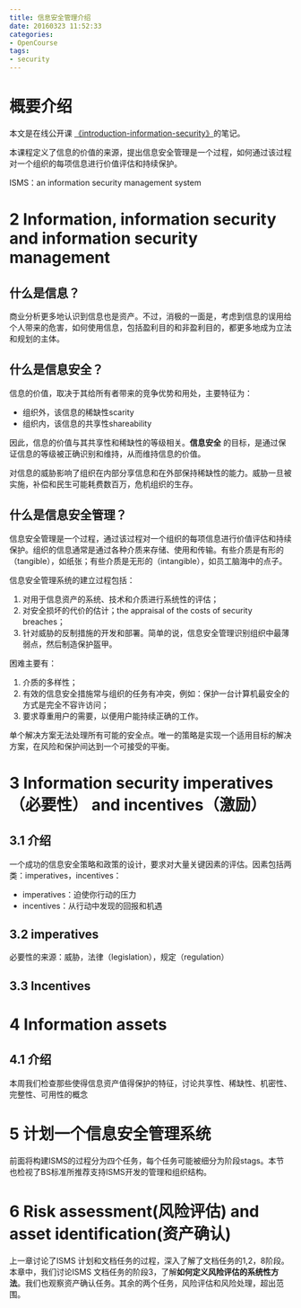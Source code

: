 ```yaml
---
title: 信息安全管理介绍
date: 20160323 11:52:33
categories:
- OpenCourse
tags:
- security
---
```

# 概要介绍

本文是在线公开课 [《introduction-information-security》](http://www.open.edu/openlearn/science-maths-technology/computing-and-ict/introduction-information-security/content-section-2.1
)的笔记。

本课程定义了信息的价值的来源，提出信息安全管理是一个过程，如何通过该过程对一个组织的每项信息进行价值评估和持续保护。

ISMS：an information security management system
<!-- more -->

# 2 Information, information security and information security management

## 什么是**信息**？
商业分析更多地认识到信息也是资产。不过，消极的一面是，考虑到信息的误用给个人带来的危害，如何使用信息，包括盈利目的和非盈利目的，都更多地成为立法和规划的主体。
## 什么是**信息安全**？
信息的价值，取决于其给所有者带来的竞争优势和用处，主要特征为：

* 组织外，该信息的稀缺性scarity
* 组织内，该信息的共享性shareability

因此，信息的价值与其共享性和稀缺性的等级相关。**信息安全** 的目标，是通过保证信息的等级被正确识别和维持，从而维持信息的价值。

对信息的威胁影响了组织在内部分享信息和在外部保持稀缺性的能力。威胁一旦被实施，补偿和民生可能耗费数百万，危机组织的生存。

## 什么是**信息安全管理**？

信息安全管理是一个过程，通过该过程对一个组织的每项信息进行价值评估和持续保护。组织的信息通常是通过各种介质来存储、使用和传输。有些介质是有形的（tangible），如纸张；有些介质是无形的（intangible），如员工脑海中的点子。

信息安全管理系统的建立过程包括：

1. 对用于信息资产的系统、技术和介质进行系统性的评估；
2. 对安全损坏的代价的估计；the appraisal of the costs of security breaches；
3. 针对威胁的反制措施的开发和部署。简单的说，信息安全管理识别组织中最薄弱点，然后制造保护盔甲。

困难主要有：
1. 介质的多样性；
2. 有效的信息安全措施常与组织的任务有冲突，例如：保护一台计算机最安全的方式是完全不容许访问；
3. 要求尊重用户的需要，以便用户能持续正确的工作。

单个解决方案无法处理所有可能的安全点。唯一的策略是实现一个适用目标的解决方案，在风险和保护间达到一个可接受的平衡。


# 3 Information security imperatives（必要性） and incentives（激励）
## 3.1 介绍
一个成功的信息安全策略和政策的设计，要求对大量关键因素的评估。因素包括两类：imperatives，incentives：

* imperatives：迫使你行动的压力
* incentives：从行动中发现的回报和机遇
## 3.2 imperatives
必要性的来源：威胁，法律（legislation），规定（regulation）

## 3.3 Incentives

# 4 Information assets
## 4.1 介绍
本周我们检查那些使得信息资产值得保护的特征，讨论共享性、稀缺性、机密性、完整性、可用性的概念

# 5 计划一个信息安全管理系统

前面将构建ISMS的过程分为四个任务，每个任务可能被细分为阶段stags。本节也检视了BS标准所推荐支持ISMS开发的管理和组织结构。

# 6 Risk assessment(风险评估) and asset identification(资产确认)

上一章讨论了ISMS 计划和文档任务的过程，深入了解了文档任务的1,2，8阶段。本章中，我们讨论ISMS 文档任务的阶段3，了解**如何定义风险评估的系统性方法**。我们也观察资产确认任务。其余的两个任务，风险评估和风险处理，超出范围。

